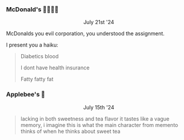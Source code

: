 ### McDonald's 🍃🍃🍃🍃

<p style="text-align: center;">July 21st '24</p>

McDonalds you evil corporation, you understood the assignment.

I present you a haiku:

> Diabetics blood
> 
> I dont have health insurance
> 
> Fatty fatty fat

### Applebee's 🍃

<p style="text-align: center;">July 15th '24</p>

> lacking in both sweetness and tea flavor it tastes like a vague memory, i imagine this is what the main character from memento thinks of when he thinks about sweet tea

